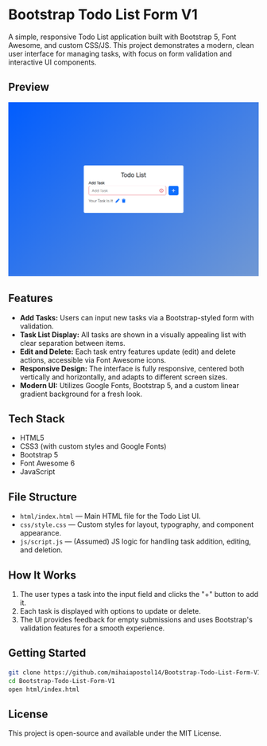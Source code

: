 # Bootstrap Todo List Form V1

A simple, responsive Todo List application built with Bootstrap 5, Font Awesome, and custom CSS/JS. This project demonstrates a modern, clean user interface for managing tasks, with focus on form validation and interactive UI components.

## Preview

![preview](https://github.com/mihaiapostol14/Bootstrap-Todo-List-Form-V1/blob/00c7b30dbeb66b8917a8b3eb1fdf232950315ac3/assets/preview.png) 

## Features

- **Add Tasks:** Users can input new tasks via a Bootstrap-styled form with validation.
- **Task List Display:** All tasks are shown in a visually appealing list with clear separation between items.
- **Edit and Delete:** Each task entry features update (edit) and delete actions, accessible via Font Awesome icons.
- **Responsive Design:** The interface is fully responsive, centered both vertically and horizontally, and adapts to different screen sizes.
- **Modern UI:** Utilizes Google Fonts, Bootstrap 5, and a custom linear gradient background for a fresh look.

## Tech Stack

- HTML5
- CSS3 (with custom styles and Google Fonts)
- Bootstrap 5
- Font Awesome 6
- JavaScript

## File Structure

- `html/index.html` — Main HTML file for the Todo List UI.
- `css/style.css` — Custom styles for layout, typography, and component appearance.
- `js/script.js` — (Assumed) JS logic for handling task addition, editing, and deletion.

## How It Works

1. The user types a task into the input field and clicks the "+" button to add it.
2. Each task is displayed with options to update or delete.
3. The UI provides feedback for empty submissions and uses Bootstrap's validation features for a smooth experience.

## Getting Started

```bash
git clone https://github.com/mihaiapostol14/Bootstrap-Todo-List-Form-V1.git
cd Bootstrap-Todo-List-Form-V1
open html/index.html
```
## License

This project is open-source and available under the MIT License.